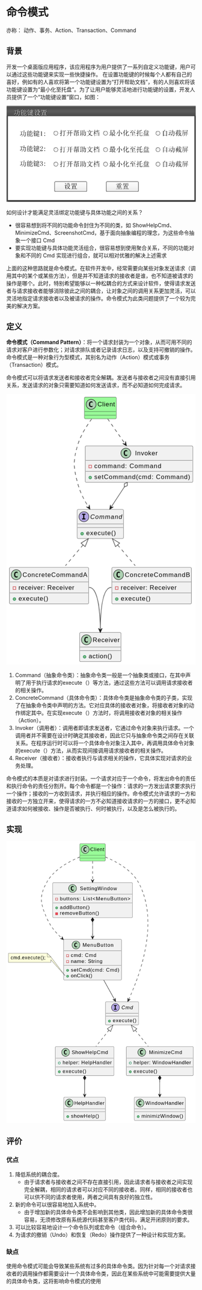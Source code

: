 # 命令模式

亦称： 动作、事务、Action、Transaction、Command

## 背景

开发一个桌面版应用程序，该应用程序为用户提供了一系列自定义功能键，用户可以通过这些功能键来实现一些快捷操作。
在设置功能键的时候每个人都有自己的喜好，例如有的人喜欢将第一个功能键设置为“打开帮助文档”，有的人则喜欢将该功能键设置为“最小化至托盘”。为了让用户能够灵活地进行功能键的设置，开发人员提供了一个“功能键设置”窗口，如图：

![快捷键](../img/quikkey.png)

如何设计才能满足灵活绑定功能键与具体功能之间的关系？

- 很容易想到将不同的功能命令封住为不同的类，如 ShowHelpCmd、MinimizeCmd、ScreenshotCmd，基于面向抽象编程的理念，为这些命令抽象一个接口 Cmd
- 要实现功能键与具体功能灵活组合，很容易想到使用聚合关系，不同的功能对象和不同的 Cmd 实现进行组合，就可以相对优雅的解决上述需求

上面的这种思路就是命令模式。在软件开发中，经常需要向某些对象发送请求（调用其中的某个或某些方法），但是并不知道请求的接收者是谁，也不知道被请求的操作是哪个。此时，特别希望能够以一种松耦合的方式来设计软件，使得请求发送者与请求接收者能够消除彼此之间的耦合，让对象之间的调用关系更加灵活，可以灵活地指定请求接收者以及被请求的操作。命令模式为此类问题提供了一个较为完美的解决方案。

## 定义

**命令模式（Command Pattern）**：将一个请求封装为一个对象，从而可用不同的请求对客户进行参数化；对请求排队或者记录请求日志，以及支持可撤销的操作。命令模式是一种对象行为型模式，其别名为动作（Action）模式或事务（Transaction）模式。

命令模式可以将请求发送者和接收者完全解耦。发送者与接收者之间没有直接引用关系，发送请求的对象只需要知道如何发送请求，而不必知道如何完成请求。

![命令模式](./img/image-2.png)

1. Command（抽象命令类）：抽象命令类一般是一个抽象类或接口，在其中声明了用于执行请求的execute（）等方法，通过这些方法可以调用请求接收者的相关操作。
2. ConcreteCommand（具体命令类）：具体命令类是抽象命令类的子类，实现了在抽象命令类中声明的方法。它对应具体的接收者对象，将接收者对象的动作绑定其中。在实现execute（）方法时，将调用接收者对象的相关操作（Action）。
3. Invoker（调用者）：调用者即请求发送者，它通过命令对象来执行请求。一个调用者并不需要在设计时确定其接收者，因此它只与抽象命令类之间存在关联关系。在程序运行时可以将一个具体命令对象注入其中，再调用具体命令对象的execute（）方法，从而实现间接调用请求接收者的相关操作。
4. Receiver（接收者）：接收者执行与请求相关的操作，它具体实现对请求的业务处理。

命令模式的本质是对请求进行封装。一个请求对应于一个命令，将发出命令的责任和执行命令的责任分割开。每个命令都是一个操作：请求的一方发出请求要求执行一个操作；接收的一方收到请求，并执行相应的操作。命令模式允许请求的一方和接收的一方独立开来，使得请求的一方不必知道接收请求的一方的接口，更不必知道请求如何被接收、操作是否被执行、何时被执行，以及是怎么被执行的。

## 实现

![命令模式例子](./img/image-3.png)

## 评价

### 优点

1. 降低系统的耦合度。
   - 由于请求者与接收者之间不存在直接引用，因此请求者与接收者之间实现完全解耦，相同的请求者可以对应不同的接收者。同样，相同的接收者也可以供不同的请求者使用，两者之间具有良好的独立性。
2. 新的命令可以很容易地加入系统中。
   - 由于增加新的具体命令类不会影响到其他类，因此增加新的具体命令类很容易，无须修改原有系统源代码甚至客户类代码，满足开闭原则的要求。
3. 可以比较容易地设计一个命令队列或宏命令（组合命令）。
4. 为请求的撤销（Undo）和恢复（Redo）操作提供了一种设计和实现方案。

### 缺点

使用命令模式可能会导致某些系统有过多的具体命令类。因为针对每一个对请求接收者的调用操作都需要设计一个具体命令类，因此在某些系统中可能需要提供大量的具体命令类，这将影响命令模式的使用
